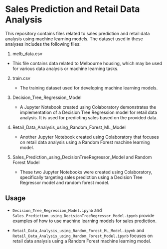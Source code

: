 
# Sales Prediction and Retail Data Analysis

This repository contains files related to sales prediction and retail data analysis using machine learning models. The dataset used in these analyses includes the following files:

 1. melb_data.csv
   - This file contains data related to Melbourne housing, which may be used for various data analysis or machine learning tasks.

2. train.csv
   - The training dataset used for developing machine learning models.

3. Decision_Tree_Regression_Model
   - A Jupyter Notebook created using Colaboratory demonstrates the implementation of a Decision Tree Regression model for retail data analysis. It is used for predicting sales based on the provided data.

4. Retail_Data_Analysis_using_Random_Forest_ML_Model
   - Another Jupyter Notebook created using Colaboratory that focuses on retail data analysis using a Random Forest machine learning model.

5. Sales_Prediction_using_DecisionTreeRegressor_Model and Random Forest Model
   - These two Jupyter Notebooks were created using Colaboratory, specifically targeting sales prediction using a Decision Tree Regressor model and random forest model.

## Usage

- `Decision_Tree_Regression_Model.ipynb` and `Sales_Prediction_using_DecisionTreeRegressor_Model.ipynb` provide examples of how to use machine learning models for sales prediction.

- `Retail_Data_Analysis_using_Random_Forest_ML_Model.ipynb` and `Retail_Data_Analysis_using_Random_Forest_Model.ipynb` focuses on retail data analysis using a Random Forest machine learning model.
